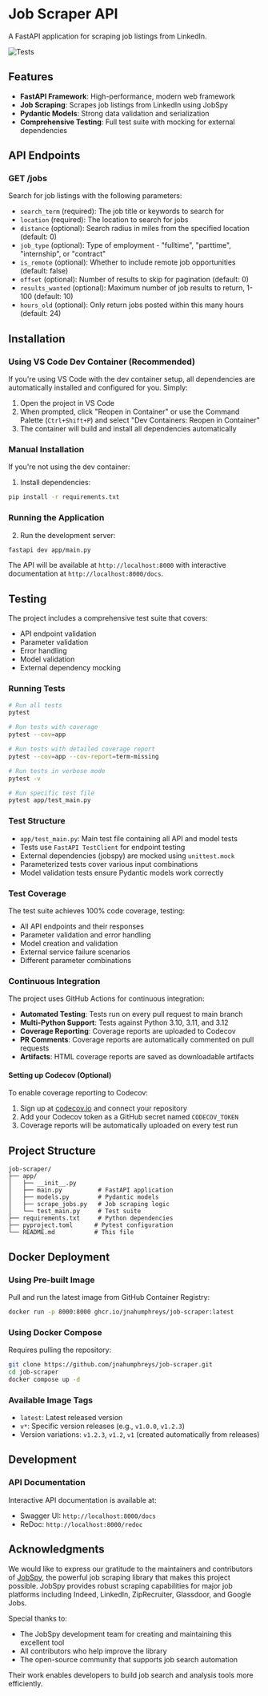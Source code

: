 # Job Scraper API

A FastAPI application for scraping job listings from LinkedIn.

![Tests](https://github.com/jnahumphreys/job-scraper/actions/workflows/test.yml/badge.svg)

## Features

- **FastAPI Framework**: High-performance, modern web framework
- **Job Scraping**: Scrapes job listings from LinkedIn using JobSpy
- **Pydantic Models**: Strong data validation and serialization
- **Comprehensive Testing**: Full test suite with mocking for external dependencies

## API Endpoints

### GET /jobs

Search for job listings with the following parameters:

- `search_term` (required): The job title or keywords to search for
- `location` (required): The location to search for jobs
- `distance` (optional): Search radius in miles from the specified location (default: 0)
- `job_type` (optional): Type of employment - "fulltime", "parttime", "internship", or "contract"
- `is_remote` (optional): Whether to include remote job opportunities (default: false)
- `offset` (optional): Number of results to skip for pagination (default: 0)
- `results_wanted` (optional): Maximum number of job results to return, 1-100 (default: 10)
- `hours_old` (optional): Only return jobs posted within this many hours (default: 24)

## Installation

### Using VS Code Dev Container (Recommended)

If you're using VS Code with the dev container setup, all dependencies are automatically installed and configured for you. Simply:

1. Open the project in VS Code
2. When prompted, click "Reopen in Container" or use the Command Palette (`Ctrl+Shift+P`) and select "Dev Containers: Reopen in Container"
3. The container will build and install all dependencies automatically

### Manual Installation

If you're not using the dev container:

1. Install dependencies:
```bash
pip install -r requirements.txt
```

### Running the Application

2. Run the development server:
```bash
fastapi dev app/main.py
```

The API will be available at `http://localhost:8000` with interactive documentation at `http://localhost:8000/docs`.

## Testing

The project includes a comprehensive test suite that covers:

- API endpoint validation
- Parameter validation
- Error handling
- Model validation
- External dependency mocking

### Running Tests

```bash
# Run all tests
pytest

# Run tests with coverage
pytest --cov=app

# Run tests with detailed coverage report
pytest --cov=app --cov-report=term-missing

# Run tests in verbose mode
pytest -v

# Run specific test file
pytest app/test_main.py
```

### Test Structure

- `app/test_main.py`: Main test file containing all API and model tests
- Tests use `FastAPI TestClient` for endpoint testing
- External dependencies (jobspy) are mocked using `unittest.mock`
- Parameterized tests cover various input combinations
- Model validation tests ensure Pydantic models work correctly

### Test Coverage

The test suite achieves 100% code coverage, testing:

- All API endpoints and their responses
- Parameter validation and error handling
- Model creation and validation
- External service failure scenarios
- Different parameter combinations

### Continuous Integration

The project uses GitHub Actions for continuous integration:

- **Automated Testing**: Tests run on every pull request to main branch
- **Multi-Python Support**: Tests against Python 3.10, 3.11, and 3.12
- **Coverage Reporting**: Coverage reports are uploaded to Codecov
- **PR Comments**: Coverage reports are automatically commented on pull requests
- **Artifacts**: HTML coverage reports are saved as downloadable artifacts

#### Setting up Codecov (Optional)

To enable coverage reporting to Codecov:

1. Sign up at [codecov.io](https://codecov.io) and connect your repository
2. Add your Codecov token as a GitHub secret named `CODECOV_TOKEN`
3. Coverage reports will be automatically uploaded on every test run

## Project Structure

```
job-scraper/
├── app/
│   ├── __init__.py
│   ├── main.py          # FastAPI application
│   ├── models.py        # Pydantic models
│   ├── scrape_jobs.py   # Job scraping logic
│   └── test_main.py     # Test suite
├── requirements.txt     # Python dependencies
├── pyproject.toml      # Pytest configuration
└── README.md           # This file
```

## Docker Deployment

### Using Pre-built Image

Pull and run the latest image from GitHub Container Registry:

```bash
docker run -p 8000:8000 ghcr.io/jnahumphreys/job-scraper:latest
```

### Using Docker Compose

Requires pulling the repository:

```bash
git clone https://github.com/jnahumphreys/job-scraper.git
cd job-scraper
docker compose up -d
```

### Available Image Tags

- `latest`: Latest released version
- `v*`: Specific version releases (e.g., `v1.0.0`, `v1.2.3`)
- Version variations: `v1.2.3`, `v1.2`, `v1` (created automatically from releases)

## Development

### API Documentation

Interactive API documentation is available at:
- Swagger UI: `http://localhost:8000/docs`
- ReDoc: `http://localhost:8000/redoc`

## Acknowledgments

We would like to express our gratitude to the maintainers and contributors of [JobSpy](https://github.com/cullenwatson/JobSpy), the powerful job scraping library that makes this project possible. JobSpy provides robust scraping capabilities for major job platforms including Indeed, LinkedIn, ZipRecruiter, Glassdoor, and Google Jobs.

Special thanks to:
- The JobSpy development team for creating and maintaining this excellent tool
- All contributors who help improve the library
- The open-source community that supports job search automation

Their work enables developers to build job search and analysis tools more efficiently.